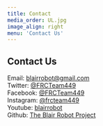 ```yaml
---
title: Contact
media_order: UL.jpg
image_align: right
menu: 'Contact Us'
---
```


## **Contact Us**

Email: blairrobot@gmail.com  
Twitter: [@FRCTeam449](https://twitter.com/FRCTeam449)  
Facebook: [@FRCTeam449](https://www.facebook.com/FRCTeam449)  
Instagram: [@frcteam449](https://www.instagram.com/frcteam449)  
Youtube: [blairrobot](https://www.youtube.com/user/blairrobot)  
Github: [The Blair Robot Project](https://github.com/blair-robot-project)
